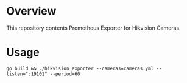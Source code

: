 # Overview
This repository contents Prometheus Exporter for Hikvision Cameras.

# Usage
```
go build && ./hikvision_exporter --cameras=cameras.yml --listen=":19101" --period=60
```

